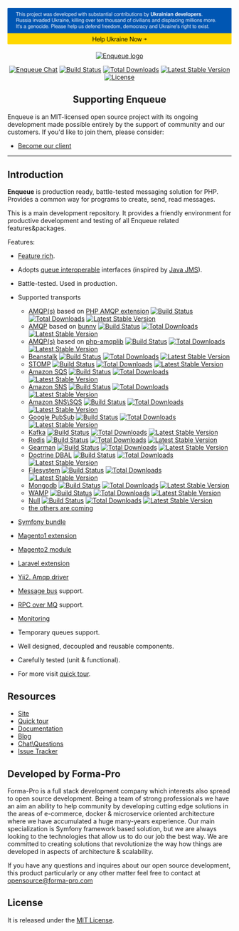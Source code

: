[![SWUbanner](https://raw.githubusercontent.com/vshymanskyy/StandWithUkraine/main/banner-direct.svg)](https://github.com/vshymanskyy/StandWithUkraine/blob/main/docs/README.md)

<p align="center"><a href="https://php-enqueue.github.io/" target="_blank"><img width="700" src="https://github.com/php-enqueue/logos/blob/master/Enqueue%20logo.png" alt="Enqueue logo" /></a></p>

<p align="center">
  <a href="https://gitter.im/php-enqueue/Lobby"><img src="https://badges.gitter.im/php-enqueue/Lobby.svg" alt="Enqueue Chat"></a>
  <a href="https://github.com/php-enqueue/enqueue-dev/actions?query=workflow%3ACI"><img src="https://img.shields.io/github/actions/workflow/status/php-enqueue/enqueue-dev/ci.yml?branch=master" alt="Build Status"></a>
  <a href="https://packagist.org/packages/enqueue/enqueue/stats"><img src="https://poser.pugx.org/enqueue/enqueue/d/total.png?branch=master" alt="Total Downloads"></a>
  <a href="https://packagist.org/packages/enqueue/enqueue"><img src="https://poser.pugx.org/enqueue/enqueue/version.png" alt="Latest Stable Version"></a>
  <a href="./LICENSE"><img src="https://img.shields.io/badge/license-MIT-blue.svg" alt="License"></a>
</p>


<h2 align="center">Supporting Enqueue</h2>

Enqueue is an MIT-licensed open source project with its ongoing development made possible entirely by the support of community and our customers. If you'd like to join them, please consider:

- [Become our client](http://forma-pro.com/)

---

## Introduction

**Enqueue** is production ready, battle-tested messaging solution for PHP. Provides a common way for programs to create, send, read messages.

This is a main development repository. It provides a friendly environment for productive development and testing of all Enqueue related features&packages.

Features:

* [Feature rich](docs/quick_tour.md).

* Adopts [queue interoperable](https://github.com/queue-interop/queue-interop) interfaces (inspired by [Java JMS](https://docs.oracle.com/javaee/7/api/javax/jms/package-summary.html)).
* Battle-tested. Used in production.
* Supported  transports
    * [AMQP(s)](https://php-enqueue.github.io/transport/amqp/) based on [PHP AMQP extension](https://github.com/pdezwart/php-amqp)
[![Build Status](https://img.shields.io/github/actions/workflow/status/php-enqueue/amqp-ext/ci.yml?branch=master)](https://github.com/php-enqueue/amqp-ext/actions?query=workflow%3ACI)
[![Total Downloads](https://poser.pugx.org/enqueue/amqp-ext/d/total.png)](https://packagist.org/packages/enqueue/amqp-ext/stats)
[![Latest Stable Version](https://poser.pugx.org/enqueue/amqp-ext/version.png)](https://packagist.org/packages/enqueue/amqp-ext)
    * [AMQP](https://php-enqueue.github.io/transport/amqp_bunny/) based on [bunny](https://github.com/jakubkulhan/bunny)
[![Build Status](https://img.shields.io/github/actions/workflow/status/php-enqueue/amqp-bunny/ci.yml?branch=master)](https://github.com/php-enqueue/amqp-bunny/actions?query=workflow%3ACI)
[![Total Downloads](https://poser.pugx.org/enqueue/amqp-bunny/d/total.png)](https://packagist.org/packages/enqueue/amqp-bunny/stats)
[![Latest Stable Version](https://poser.pugx.org/enqueue/amqp-bunny/version.png)](https://packagist.org/packages/enqueue/amqp-bunny)
    * [AMQP(s)](https://php-enqueue.github.io/transport/amqp_lib/) based on [php-amqplib](https://github.com/php-amqplib/php-amqplib)
[![Build Status](https://img.shields.io/github/actions/workflow/status/php-enqueue/amqp-lib/ci.yml?branch=master)](https://github.com/php-enqueue/amqp-lib/actions?query=workflow%3ACI)
[![Total Downloads](https://poser.pugx.org/enqueue/amqp-lib/d/total.png)](https://packagist.org/packages/enqueue/amqp-lib/stats)
[![Latest Stable Version](https://poser.pugx.org/enqueue/amqp-lib/version.png)](https://packagist.org/packages/enqueue/amqp-lib)
    * [Beanstalk](https://php-enqueue.github.io/transport/pheanstalk/)
[![Build Status](https://img.shields.io/github/actions/workflow/status/php-enqueue/pheanstalk/ci.yml?branch=master)](https://github.com/php-enqueue/pheanstalk/actions?query=workflow%3ACI)
[![Total Downloads](https://poser.pugx.org/enqueue/pheanstalk/d/total.png)](https://packagist.org/packages/enqueue/pheanstalk/stats)
[![Latest Stable Version](https://poser.pugx.org/enqueue/pheanstalk/version.png)](https://packagist.org/packages/enqueue/pheanstalk)
    * [STOMP](https://php-enqueue.github.io/transport/stomp/)
[![Build Status](https://img.shields.io/github/actions/workflow/status/php-enqueue/stomp/ci.yml?branch=master)](https://github.com/php-enqueue/stomp/actions?query=workflow%3ACI)
[![Total Downloads](https://poser.pugx.org/enqueue/stomp/d/total.png)](https://packagist.org/packages/enqueue/stomp/stats)
[![Latest Stable Version](https://poser.pugx.org/enqueue/stomp/version.png)](https://packagist.org/packages/enqueue/stomp)
    * [Amazon SQS](https://php-enqueue.github.io/transport/sqs/)
[![Build Status](https://img.shields.io/github/actions/workflow/status/php-enqueue/sqs/ci.yml?branch=master)](https://github.com/php-enqueue/sqs/actions?query=workflow%3ACI)
[![Total Downloads](https://poser.pugx.org/enqueue/sqs/d/total.png)](https://packagist.org/packages/enqueue/sqs/stats)
[![Latest Stable Version](https://poser.pugx.org/enqueue/sqs/version.png)](https://packagist.org/packages/enqueue/sqs)
    * [Amazon SNS](https://php-enqueue.github.io/transport/sns/)
[![Build Status](https://img.shields.io/github/actions/workflow/status/php-enqueue/sns/ci.yml?branch=master)](https://github.com/php-enqueue/sns/actions?query=workflow%3ACI)
[![Total Downloads](https://poser.pugx.org/enqueue/sns/d/total.png)](https://packagist.org/packages/enqueue/sns/stats)
[![Latest Stable Version](https://poser.pugx.org/enqueue/sns/version.png)](https://packagist.org/packages/enqueue/sns)
    * [Amazon SNS\SQS](https://php-enqueue.github.io/transport/snsqs/)
[![Build Status](https://img.shields.io/github/actions/workflow/status/php-enqueue/snsqs/ci.yml?branch=master)](https://github.com/php-enqueue/snsqs/actions?query=workflow%3ACI)
[![Total Downloads](https://poser.pugx.org/enqueue/snsqs/d/total.png)](https://packagist.org/packages/enqueue/snsqs/stats)
[![Latest Stable Version](https://poser.pugx.org/enqueue/snsqs/version.png)](https://packagist.org/packages/enqueue/snsqs)
    * [Google PubSub](https://php-enqueue.github.io/transport/gps/)
[![Build Status](https://img.shields.io/github/actions/workflow/status/php-enqueue/gps/ci.yml?branch=master)](https://github.com/php-enqueue/gps/actions?query=workflow%3ACI)
[![Total Downloads](https://poser.pugx.org/enqueue/gps/d/total.png)](https://packagist.org/packages/enqueue/gps/stats)
[![Latest Stable Version](https://poser.pugx.org/enqueue/gps/version.png)](https://packagist.org/packages/enqueue/gps)
    * [Kafka](https://php-enqueue.github.io/transport/kafka/)
[![Build Status](https://img.shields.io/github/actions/workflow/status/php-enqueue/rdkafka/ci.yml?branch=master)](https://github.com/php-enqueue/rdkafka/actions?query=workflow%3ACI)
[![Total Downloads](https://poser.pugx.org/enqueue/rdkafka/d/total.png)](https://packagist.org/packages/enqueue/rdkafka/stats)
[![Latest Stable Version](https://poser.pugx.org/enqueue/rdkafka/version.png)](https://packagist.org/packages/enqueue/rdkafka)
    * [Redis](https://php-enqueue.github.io/transport/redis/)
[![Build Status](https://img.shields.io/github/actions/workflow/status/php-enqueue/redis/ci.yml?branch=master)](https://github.com/php-enqueue/redis/actions?query=workflow%3ACI)
[![Total Downloads](https://poser.pugx.org/enqueue/redis/d/total.png)](https://packagist.org/packages/enqueue/redis/stats)
[![Latest Stable Version](https://poser.pugx.org/enqueue/redis/version.png)](https://packagist.org/packages/enqueue/redis)
    * [Gearman](https://php-enqueue.github.io/transport/gearman/)
[![Build Status](https://img.shields.io/github/actions/workflow/status/php-enqueue/gearman/ci.yml?branch=master)](https://github.com/php-enqueue/gearman/actions?query=workflow%3ACI)
[![Total Downloads](https://poser.pugx.org/enqueue/gearman/d/total.png)](https://packagist.org/packages/enqueue/gearman/stats)
[![Latest Stable Version](https://poser.pugx.org/enqueue/gearman/version.png)](https://packagist.org/packages/enqueue/gearman)
    * [Doctrine DBAL](https://php-enqueue.github.io/transport/dbal/)
[![Build Status](https://img.shields.io/github/actions/workflow/status/php-enqueue/dbal/ci.yml?branch=master)](https://github.com/php-enqueue/dbal/actions?query=workflow%3ACI)
[![Total Downloads](https://poser.pugx.org/enqueue/dbal/d/total.png)](https://packagist.org/packages/enqueue/dbal/stats)
[![Latest Stable Version](https://poser.pugx.org/enqueue/dbal/version.png)](https://packagist.org/packages/enqueue/dbal)
    * [Filesystem](https://php-enqueue.github.io/transport/filesystem/)
[![Build Status](https://img.shields.io/github/actions/workflow/status/php-enqueue/fs/ci.yml?branch=master)](https://github.com/php-enqueue/fs/actions?query=workflow%3ACI)
[![Total Downloads](https://poser.pugx.org/enqueue/fs/d/total.png)](https://packagist.org/packages/enqueue/fs/stats)
[![Latest Stable Version](https://poser.pugx.org/enqueue/fs/version.png)](https://packagist.org/packages/enqueue/fs)
    * [Mongodb](https://php-enqueue.github.io/transport/mongodb/)
[![Build Status](https://img.shields.io/github/actions/workflow/status/php-enqueue/mongodb/ci.yml?branch=master)](https://github.com/php-enqueue/mongodb/actions?query=workflow%3ACI)
[![Total Downloads](https://poser.pugx.org/enqueue/mongodb/d/total.png)](https://packagist.org/packages/enqueue/mongodb/stats)
[![Latest Stable Version](https://poser.pugx.org/enqueue/mongodb/version.png)](https://packagist.org/packages/enqueue/mongodb)
    * [WAMP](https://php-enqueue.github.io/transport/wamp/)
[![Build Status](https://img.shields.io/github/actions/workflow/status/php-enqueue/wamp/ci.yml?branch=master)](https://github.com/php-enqueue/wamp/actions?query=workflow%3ACI)
[![Total Downloads](https://poser.pugx.org/enqueue/wamp/d/total.png)](https://packagist.org/packages/enqueue/wamp/stats)
[![Latest Stable Version](https://poser.pugx.org/enqueue/wamp/version.png)](https://packagist.org/packages/enqueue/wamp)
    * [Null](https://php-enqueue.github.io/transport/null/)
[![Build Status](https://img.shields.io/github/actions/workflow/status/php-enqueue/null/ci.yml?branch=master)](https://github.com/php-enqueue/null/actions?query=workflow%3ACI)
[![Total Downloads](https://poser.pugx.org/enqueue/null/d/total.png)](https://packagist.org/packages/enqueue/null/stats)
[![Latest Stable Version](https://poser.pugx.org/enqueue/null/version.png)](https://packagist.org/packages/enqueue/null)
    * [the others are coming](https://github.com/php-enqueue/enqueue-dev/issues/284)
* [Symfony bundle](https://php-enqueue.github.io/bundle/quick_tour/)
* [Magento1 extension](https://php-enqueue.github.io/magento/quick_tour/)
* [Magento2 module](https://php-enqueue.github.io/magento2/quick_tour/)
* [Laravel extension](https://php-enqueue.github.io/laravel/quick_tour/)
* [Yii2. Amqp driver](https://php-enqueue.github.io/yii/amqp_driver/)
* [Message bus](https://php-enqueue.github.io/quick_tour/#client) support.
* [RPC over MQ](https://php-enqueue.github.io/quick_tour/#remote-procedure-call-rpc) support.
* [Monitoring](https://php-enqueue.github.io/monitoring/)
* Temporary queues support.
* Well designed, decoupled and reusable components.
* Carefully tested (unit & functional).
* For more visit [quick tour](https://php-enqueue.github.io/quick_tour/).

## Resources

* [Site](https://enqueue.forma-pro.com/)
* [Quick tour](https://php-enqueue.github.io/quick_tour/)
* [Documentation](https://php-enqueue.github.io/)
* [Blog](https://php-enqueue.github.io/#blogs)
* [Chat\Questions](https://gitter.im/php-enqueue/Lobby)
* [Issue Tracker](https://github.com/php-enqueue/enqueue-dev/issues)

## Developed by Forma-Pro

Forma-Pro is a full stack development company which interests also spread to open source development.
Being a team of strong professionals we have an aim an ability to help community by developing cutting edge solutions in the areas of e-commerce, docker & microservice oriented architecture where we have accumulated a huge many-years experience.
Our main specialization is Symfony framework based solution, but we are always looking to the technologies that allow us to do our job the best way. We are committed to creating solutions that revolutionize the way how things are developed in aspects of architecture & scalability.

If you have any questions and inquires about our open source development, this product particularly or any other matter feel free to contact at opensource@forma-pro.com

## License

It is released under the [MIT License](LICENSE).
